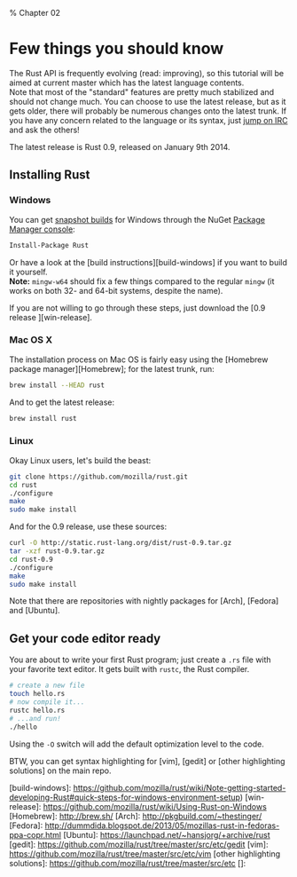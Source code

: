 % Chapter 02

Few things you should know
==========================

The Rust API is frequently evolving (read: improving), so this tutorial will be
aimed at current master which has the latest language contents.  
Note that most of the "standard" features are pretty much stabilized and should
not change much. You can choose to use the latest release, but as it gets older,
there will probably be numerous changes onto the latest trunk. If you have any
concern related to the language or its syntax, just [jump on IRC][IRC] and ask
the others!

The latest release is Rust 0.9, released on January 9th 2014.

Installing Rust
---------------

### Windows

You can get [snapshot builds][snapshots-windows] for Windows through the NuGet
[Package Manager console]:

~~~~bash
Install-Package Rust
~~~~

Or have a look at the [build instructions][build-windows] if you want to build
it yourself.  
**Note:** `mingw-w64` should fix a few things compared to the regular `mingw`
(it works on both 32- and 64-bit systems, despite the name).

If you are not willing to go through these steps, just download the [0.9 release
][win-release].

### Mac OS X

The installation process on Mac OS is fairly easy using the [Homebrew package
manager][Homebrew]; for the latest trunk, run:

~~~~bash
brew install --HEAD rust
~~~~

And to get the latest release:

~~~~bash
brew install rust
~~~~

### Linux

Okay Linux users, let's build the beast:

~~~~bash
git clone https://github.com/mozilla/rust.git
cd rust
./configure
make
sudo make install
~~~~

And for the 0.9 release, use these sources:

~~~~bash
curl -O http://static.rust-lang.org/dist/rust-0.9.tar.gz
tar -xzf rust-0.9.tar.gz
cd rust-0.9
./configure
make
sudo make install
~~~~

Note that there are repositories with nightly packages for [Arch], [Fedora] and
[Ubuntu].

Get your code editor ready
--------------------------

You are about to write your first Rust program; just create a `.rs` file with
your favorite text editor. It gets built with `rustc`, the Rust compiler.

~~~~bash
# create a new file
touch hello.rs
# now compile it...
rustc hello.rs
# ...and run!
./hello
~~~~

Using the `-O` switch will add the default optimization level to the code.

BTW, you can get syntax highlighting for [vim], [gedit] or [other highlighting
solutions] on the main repo.

[IRC]: http://client01.chat.mibbit.com/?server=irc.mozilla.org&channel=%23rust
[snapshots-windows]: https://www.nuget.org/packages/Rust/
[Package Manager console]: http://docs.nuget.org/docs/start-here/installing-nuget#Command-Line_Utility
[build-windows]: https://github.com/mozilla/rust/wiki/Note-getting-started-developing-Rust#quick-steps-for-windows-environment-setup)
[win-release]: https://github.com/mozilla/rust/wiki/Using-Rust-on-Windows
[Homebrew]: http://brew.sh/
[Arch]: http://pkgbuild.com/~thestinger/
[Fedora]: http://dummdida.blogspot.de/2013/05/mozillas-rust-in-fedoras-ppa-copr.html
[Ubuntu]: https://launchpad.net/~hansjorg/+archive/rust
[gedit]: https://github.com/mozilla/rust/tree/master/src/etc/gedit
[vim]: https://github.com/mozilla/rust/tree/master/src/etc/vim
[other highlighting solutions]: https://github.com/mozilla/rust/tree/master/src/etc
[]:
